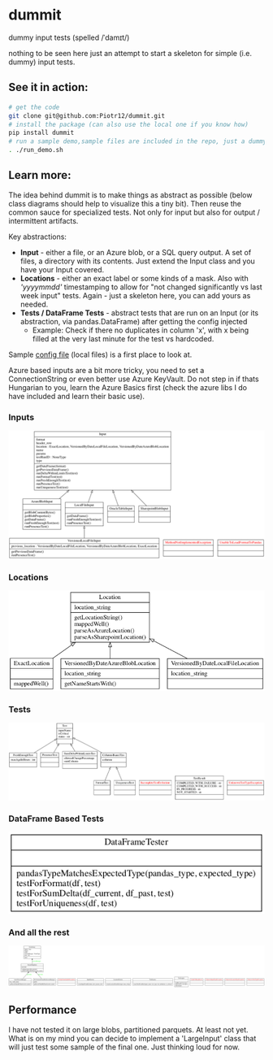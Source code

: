 # dummit
dummy input tests (spelled /ˈdamɪt/)

nothing to be seen here just an attempt to start a skeleton for simple (i.e. dummy) input tests.

## See it in action:

```bash
# get the code
git clone git@github.com:Piotr12/dummit.git
# install the package (can also use the local one if you know how)
pip install dummit
# run a sample demo,sample files are included in the repo, just a dummy csv ones. 
. ./run_demo.sh
```


## Learn more: 
The idea behind dummit is to make things as abstract as possible (below class diagrams should help to visualize this a tiny bit). Then reuse the common sauce for specialized tests. Not only for input but also for output / intermittent artifacts.

Key abstractions:
+ **Input** - either a file, or an Azure blob, or a SQL query output. A set of files, a directory with its contents. Just extend the Input class and you have your Input covered.
+ **Locations** - either an exact label or some kinds of a mask. Also with *'yyyymmdd'* timestamping to allow for "not changed significantly vs last week input" tests. Again - just a skeleton here, you can add yours as needed. 
+ **Tests / DataFrame Tests** - abstract tests that are run on an Input (or its abstraction, via pandas.DataFrame) after getting the config injected 
  + Example: Check if there no duplicates in column 'x', with x being filled at the very last minute for the test vs hardcoded. 

Sample [config file](demos/sample_local_files_config.yaml) (local files) is a first place to look at. 

Azure based inputs are a bit more tricky, you need to set a ConnectionString or even better use Azure KeyVault. Do not step in if thats Hungarian to you, learn the Azure Basics first (check the azure libs I do have included and learn their basic use).

### Inputs
![Inputs class diagram](img/input_classes.png "Inputs class diagram")

### Locations
![Locations class diagram](img/location_classes.png "Locations class diagram")

### Tests
![Tests class diagram](img/test_classes.png "Tests class diagram")

### DataFrame Based Tests
![DataFrame Tests class diagram](img/df_test_classes.png "DataFrame Tests class diagram")

### And all the rest
![All the rest class diagram](img/all_other_classes.png "All the rest class diagram")

## Performance
I have not tested it on large blobs, partitioned parquets. At least not yet. What is on my mind you can decide to implement a 'LargeInput' class that will just test some sample of the final one. Just thinking loud for now. 